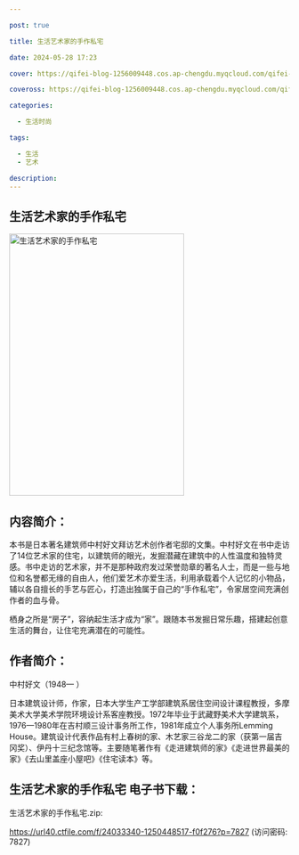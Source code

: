 ```yaml
---

post: true

title: 生活艺术家的手作私宅

date: 2024-05-28 17:23

cover: https://qifei-blog-1256009448.cos.ap-chengdu.myqcloud.com/qifei-blog/65f163d29f345e8d03d7ca24.jpg

coveross: https://qifei-blog-1256009448.cos.ap-chengdu.myqcloud.com/qifei-blog/65f163d29f345e8d03d7ca24.jpg

categories:

  - 生活时尚

tags:

  - 生活
  - 艺术

description:
---
```


## 生活艺术家的手作私宅
<img alt="生活艺术家的手作私宅 " class="aligncenter loaded" data-was-processed="true" decoding="async" fetchpriority="high" height="471" src="https://qifei-blog-1256009448.cos.ap-chengdu.myqcloud.com/qifei-blog/65f163d29f345e8d03d7ca24.jpg " style="cursor: zoom-in;" width="314"/>

## 内容简介：

本书是日本著名建筑师中村好文拜访艺术创作者宅邸的文集。中村好文在书中走访了14位艺术家的住宅，以建筑师的眼光，发掘潜藏在建筑中的人性温度和独特灵感。书中走访的艺术家，并不是那种政府发过荣誉勋章的著名人士，而是一些与地位和名誉都无缘的自由人，他们爱艺术亦爱生活，利用承载着个人记忆的小物品，辅以各自擅长的手艺与匠心，打造出独属于自己的“手作私宅”，令家居空间充满创作者的血与骨。

栖身之所是“房子”，容纳起生活才成为“家”。跟随本书发掘日常乐趣，搭建起创意生活的舞台，让住宅充满潜在的可能性。

## 作者简介：

中村好文（1948— ）

日本建筑设计师，作家，日本大学生产工学部建筑系居住空间设计课程教授，多摩美术大学美术学院环境设计系客座教授。1972年毕业于武藏野美术大学建筑系，1976—1980年在吉村顺三设计事务所工作，1981年成立个人事务所Lemming House。建筑设计代表作品有村上春树的家、木艺家三谷龙二的家（获第一届吉冈奖）、伊丹十三纪念馆等。主要随笔著作有《走进建筑师的家》《走进世界最美的家》《去山里盖座小屋吧》《住宅读本》等。

## 生活艺术家的手作私宅 电子书下载：



生活艺术家的手作私宅.zip: 

https://url40.ctfile.com/f/24033340-1250448517-f0f276?p=7827 (访问密码: 7827)
